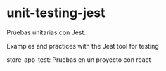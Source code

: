 # unit-testing-jest

Pruebas unitarias con Jest.

Examples and practices with the Jest tool for testing

store-app-test: Pruebas en un proyecto con react
